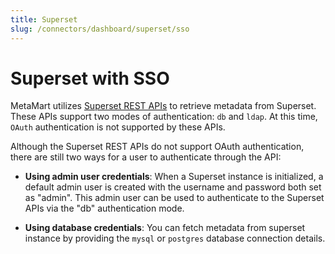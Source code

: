 ```yaml
---
title: Superset
slug: /connectors/dashboard/superset/sso
---
```


# Superset with SSO

MetaMart utilizes [Superset REST APIs](https://superset.apache.org/docs/api/) to retrieve metadata from Superset. These APIs support two modes of authentication: `db` and `ldap`. At this time, `OAuth` authentication is not supported by these APIs.

Although the Superset REST APIs do not support OAuth authentication, there are still two ways for a user to authenticate through the API:

- **Using admin user credentials**: When a Superset instance is initialized, a default admin user is created with the username and password both set as "admin". This admin user can be used to authenticate to the Superset APIs via the "db" authentication mode.

- **Using database credentials**: You can fetch metadata from superset instance by providing the `mysql` or `postgres` database connection details.